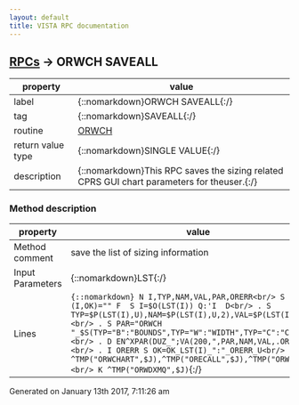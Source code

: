 ```yaml
---
layout: default
title: VISTA RPC documentation
---
```




## [RPCs](TableOfContent.md) &#8594; ORWCH SAVEALL 

 property | value 
--- | --- 
 label | {::nomarkdown}ORWCH SAVEALL{:/}
 tag | {::nomarkdown}SAVEALL{:/}
 routine | [ORWCH](http://code.osehra.org/dox/Routine_ORWCH_source.html)
 return value type | {::nomarkdown}SINGLE VALUE{:/}
 description | {::nomarkdown}This RPC saves the sizing related CPRS GUI chart parameters for theuser.{:/}


### Method description

 property | value 
 --- | --- 
 Method comment | save the list of sizing information
 Input Parameters | {::nomarkdown}LST{:/}
 Lines | ```{::nomarkdown} N I,TYP,NAM,VAL,PAR,ORERR<br/> S (I,OK)="" F  S I=$O(LST(I)) Q:'I  D<br/> . S TYP=$P(LST(I),U),NAM=$P(LST(I),U,2),VAL=$P(LST(I),U,3)<br/> . S PAR="ORWCH "_$S(TYP="B":"BOUNDS",TYP="W":"WIDTH",TYP="C":"COLUMNS")<br/> . D EN^XPAR(DUZ_";VA(200,",PAR,NAM,VAL,.ORERR)<br/> . I ORERR S OK=OK_LST(I)_":"_ORERR_U<br/> K ^TMP("ORWCHART",$J),^TMP("ORECALL",$J),^TMP("ORWORD",$J)<br/> K ^TMP("ORWDXMQ",$J)```{:/}




 Generated on January 13th 2017, 7:11:26 am
